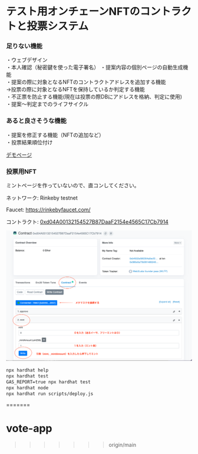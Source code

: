 # テスト用オンチェーンNFTのコントラクトと投票システム

### 足りない機能  

・ウェブデザイン  
・本人確認（秘密鍵を使った電子署名）
・提案内容の個別ページの自動生成機能  
・提案の際に対象となるNFTのコントラクトアドレスを追加する機能  
  →投票の際に対象となるNFTを保持しているか判定する機能  
・不正票を防止する機能(現在は投票の際DBにアドレスを格納、判定に使用)  
・提案〜判定までのライフサイクル  

### あると良さそうな機能  

・提案を修正する機能（NFTの追加など）  
・投票結果順位付け  

[デモページ](https://fluffy-pegasus-f72539.netlify.app/)  

### 投票用NFT

ミントページを作っていないので、直コンしてください。  

ネットワーク: Rinkeby testnet  

Faucet: <https://rinkebyfaucet.com/>  

コントラクト: [0xd04A00132154527B87DaaF2154e4565C17Cb7914](https://rinkeby.etherscan.io/address/0xd04A00132154527B87DaaF2154e4565C17Cb7914)  

![直コン解説](howtomint.png)  


```shell
npx hardhat help
npx hardhat test
GAS_REPORT=true npx hardhat test
npx hardhat node
npx hardhat run scripts/deploy.js
```
=======
# vote-app
>>>>>>> origin/main
